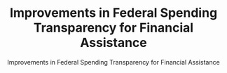 ---
layout: resources-landing
title: "Improvements in Federal Spending Transparency for Financial Assistance"
subtitle: "Improvements in Federal Spending Transparency for Financial Assistance"
external_link: https://www.whitehouse.gov/wp-content/uploads/2020/11/M-21-03.pdf
filters: federal-financial-assistance coffa uniform-guidance-2-cfr-200 memorandum omb 2021
fiscal_year: 2021
---
